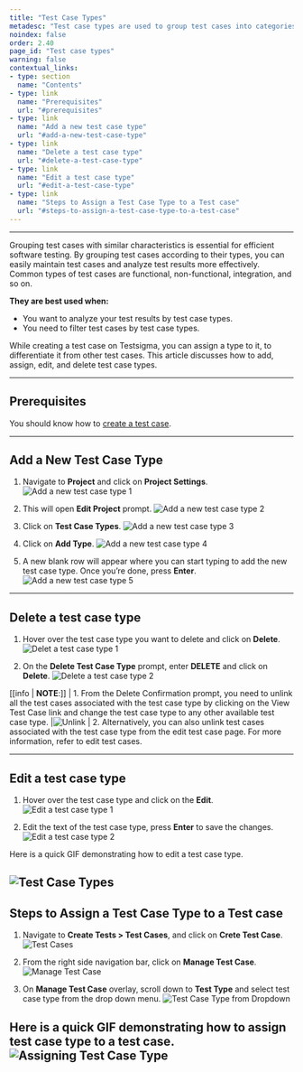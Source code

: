 ```yaml
---
title: "Test Case Types"
metadesc: "Test case types are used to group test cases into categories with similar characteristics. Learn about test case types in Testsigma and how to use them."
noindex: false
order: 2.40
page_id: "Test case types"
warning: false
contextual_links:
- type: section
  name: "Contents"
- type: link
  name: "Prerequisites"
  url: "#prerequisites"
- type: link
  name: "Add a new test case type"
  url: "#add-a-new-test-case-type"
- type: link
  name: "Delete a test case type"
  url: "#delete-a-test-case-type"
- type: link
  name: "Edit a test case type"
  url: "#edit-a-test-case-type"
- type: link
  name: "Steps to Assign a Test Case Type to a Test case"
  url: "#steps-to-assign-a-test-case-type-to-a-test-case"
---
```


---

Grouping test cases with similar characteristics is essential for efficient software testing. By grouping test cases according to their types, you can easily maintain test cases and analyze test results more effectively. Common types of test cases are functional, non-functional, integration, and so on. 

**They are best used when:**
- You want to analyze your test results by test case types.
- You need to filter test cases by test case types.

While creating a test case on Testsigma, you can assign a type to it, to differentiate it from other test cases. This article discusses how to add, assign, edit, and delete test case types. 

---
## **Prerequisites**

You should know how to [create a test case](https://testsigma.com/docs/test-cases/manage/add-edit-delete/). 

---
## **Add a New Test Case Type**
1. Navigate to **Project** and click on **Project Settings**.
![Add a new test case type 1](https://s3.amazonaws.com/static-docs.testsigma.com/new_images/projects/applications/Add_a_new_test_case_type_step_1.png)

2. This will open **Edit Project** prompt. 
![Add a new test case type 2](https://s3.amazonaws.com/static-docs.testsigma.com/new_images/projects/applications/Add_a_new_test_case_type_step_2.png)

3. Click on **Test Case Types**.
![Add a new test case type 3](https://s3.amazonaws.com/static-docs.testsigma.com/new_images/projects/applications/Add_a_new_test_case_type_step_3.png)

4. Click on **Add Type**.
![Add a new test case type 4](https://s3.amazonaws.com/static-docs.testsigma.com/new_images/projects/applications/Add_a_new_test_case_type_step_4.png)

5. A new blank row will appear where you can start typing to add the new test case type. Once you’re done, press **Enter**.
![Add a new test case type 5](https://s3.amazonaws.com/static-docs.testsigma.com/new_images/projects/applications/Add_a_new_test_case_type_step_5.png)


---

## **Delete a test case type**
1. Hover over the test case type you want to delete and click on **Delete**.
![Delet a test case type 1](https://s3.amazonaws.com/static-docs.testsigma.com/new_images/projects/applications/Delete_a_new_test_case_type_step_1.png)

2. On the **Delete Test Case Type** prompt, enter **DELETE** and click on **Delete**.
![Delete a test case type 2](https://s3.amazonaws.com/static-docs.testsigma.com/new_images/projects/applications/Delete_a_new_test_case_type_step_2.png)

[[info | **NOTE**:]]
| 1. From the Delete Confirmation prompt, you need to unlink all the test cases associated with the test case type by clicking on the View Test Case link and change the test case type to any other available test case type. 
|![Unlink](https://s3.amazonaws.com/static-docs.testsigma.com/new_images/projects/applications/tctutctbd.png)
| 2. Alternatively, you can also unlink test cases associated with the test case type from the edit test case page. For more information, refer to edit test cases.

---

## **Edit a test case type**
1. Hover over the test case type and click on the **Edit**.
![Edit a test case type 1](https://s3.amazonaws.com/static-docs.testsigma.com/new_images/projects/applications/Edit_a_new_test_case_type_step_1.png)

2. Edit the text of the test case type, press **Enter** to save the changes.
![Edit a test case type 2](https://s3.amazonaws.com/static-docs.testsigma.com/new_images/projects/applications/Edit_a_new_test_case_type_step_2.png)

Here is a quick GIF demonstrating how to edit a test case type.

![Test Case Types](https://s3.amazonaws.com/static-docs.testsigma.com/new_images/projects/applications/TestCaseTypesGIF.gif)
---

## **Steps to Assign a Test Case Type to a Test case**
1. Navigate to **Create Tests > Test Cases**, and click on **Crete Test Case**.
![Test Cases](https://s3.amazonaws.com/static-docs.testsigma.com/new_images/projects/applications/tcttcc.png)

2. From the right side navigation bar, click on **Manage Test Case**. 
![Manage Test Case](https://s3.amazonaws.com/static-docs.testsigma.com/new_images/projects/applications/tcttcmanagetc.png)

3. On **Manage Test Case** overlay, scroll down to **Test Type** and select test case type from the drop down menu.
![Test Case Type from Dropdown](https://s3.amazonaws.com/static-docs.testsigma.com/new_images/projects/applications/tctstctfdd.png)

Here is a quick GIF demonstrating how to assign test case type to a test case.
![Assigning Test Case Type](https://s3.amazonaws.com/static-docs.testsigma.com/new_images/projects/applications/TestCaseTypeAssign.gif)
---